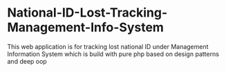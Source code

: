 # National-ID-Lost-Tracking-Management-Info-System
This web application is for tracking lost national ID under Management Information System which is build with pure php based on design patterns and deep oop
